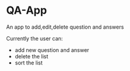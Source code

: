 # QA-App
An app to add,edit,delete question and answers

Currently the user can:
- add new question and answer
- delete the list 
- sort the list
